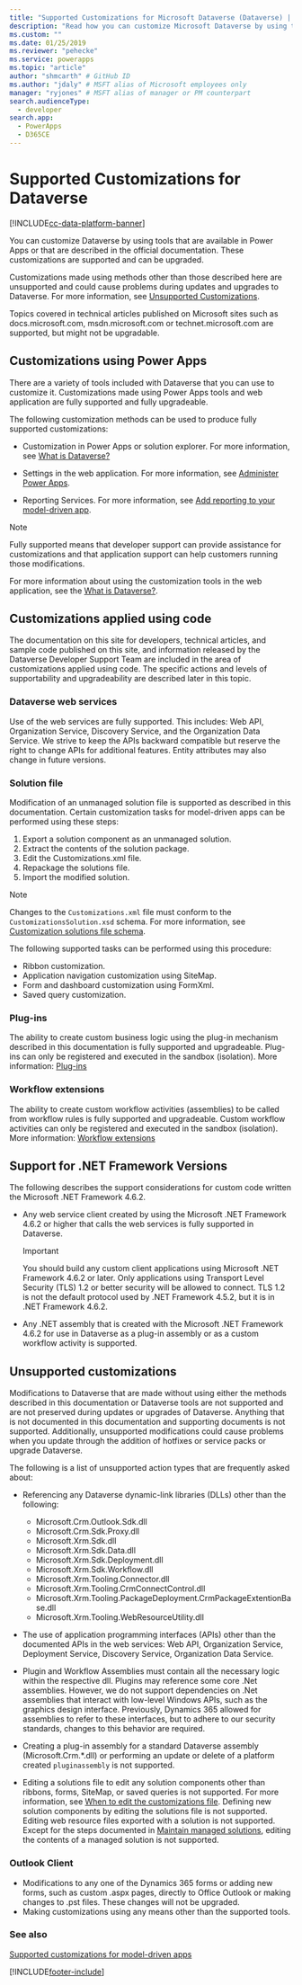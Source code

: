 ```yaml
---
title: "Supported Customizations for Microsoft Dataverse (Dataverse) | Microsoft Docs" # Intent and product brand in a unique string of 43-59 chars including spaces
description: "Read how you can customize Microsoft Dataverse by using tools that are available in Power Apps or the ones described in docs." # 115-145 characters including spaces. This abstract displays in the search result.
ms.custom: ""
ms.date: 01/25/2019
ms.reviewer: "pehecke"
ms.service: powerapps
ms.topic: "article"
author: "shmcarth" # GitHub ID
ms.author: "jdaly" # MSFT alias of Microsoft employees only
manager: "ryjones" # MSFT alias of manager or PM counterpart
search.audienceType: 
  - developer
search.app: 
  - PowerApps
  - D365CE
---
```


<!-- This is the portion of the old topic that applies to Microsoft Dataverse
https://docs.microsoft.com/dynamics365/customer-engagement/developer/supported-extensions
 -->


# Supported Customizations for Dataverse

[!INCLUDE[cc-data-platform-banner](../../includes/cc-data-platform-banner.md)]

You can customize Dataverse by using tools that are available in Power Apps or that are described in the official documentation. These customizations are supported and can be upgraded.

Customizations made using methods other than those described here are unsupported and could cause problems during updates and upgrades to Dataverse. For more information, see [Unsupported Customizations](#unsupported-customizations).

Topics covered in technical articles published on Microsoft sites such as docs.microsoft.com, msdn.microsoft.com or technet.microsoft.com are supported, but might not be upgradable.


## Customizations using Power Apps

There are a variety of tools included with Dataverse that you can use to customize it. Customizations made using Power Apps tools and web application are fully supported and fully upgradeable.

The following customization methods can be used to produce fully supported customizations:

- Customization in Power Apps or solution explorer. For more information, see [What is Dataverse?](../../maker/data-platform/data-platform-intro.md)

- Settings in the web application. For more information, see [Administer Power Apps](../../administrator/admin-guide.md).

- Reporting Services. For more information, see [Add reporting to your model-driven app](/powerapps/maker/model-driven-apps/add-reporting-to-app).

> [!NOTE]
> Fully supported means that developer support can provide assistance for customizations and that application support can help customers running those modifications.

For more information about using the customization tools in the web application, see the [What is Dataverse?](../../maker/data-platform/data-platform-intro.md).


## Customizations applied using code

The documentation on this site for developers, technical articles, and sample code published on this site, and information released by the Dataverse Developer Support Team are included in the area of customizations applied using code. The specific actions and levels of supportability and upgradeability are described later in this topic.

### Dataverse web services

Use of the web services are fully supported. This includes: Web API, Organization Service, Discovery Service, and the Organization Data Service. We strive to keep the APIs backward compatible but reserve the right to change APIs for additional features. Entity attributes may also change in future versions.

### Solution file

Modification of an unmanaged solution file is supported as described in this documentation. Certain customization tasks for model-driven apps can be performed using these steps:

1. Export a solution component as an unmanaged solution.
2. Extract the contents of the solution package.
3. Edit the Customizations.xml file.
4. Repackage the solutions file.
5. Import the modified solution.

> [!NOTE]
> Changes to the `Customizations.xml` file must conform to the `CustomizationsSolution.xsd` schema. For more information, see [Customization solutions file schema](customization-solutions-file-schema.md).

The following supported tasks can be performed using this procedure:

- Ribbon customization.
- Application navigation customization using SiteMap.
- Form and dashboard customization using FormXml.
- Saved query customization.

### Plug-ins

The ability to create custom business logic using the plug-in mechanism described in this documentation is fully supported and upgradeable. Plug-ins can only be registered and executed in the sandbox (isolation). More information: [Plug-ins](plug-ins.md)

### Workflow extensions

The ability to create custom workflow activities (assemblies) to be called from workflow rules is fully supported and upgradeable. Custom workflow activities can only be registered and executed in the sandbox (isolation). More information: [Workflow extensions](workflow/workflow-extensions.md)

## Support for .NET Framework Versions

The following describes the support considerations for custom code written the Microsoft .NET Framework 4.6.2.

- Any web service client created by using the Microsoft .NET Framework 4.6.2 or higher that calls the web services is fully supported in Dataverse.

    > [!IMPORTANT]
    > You should build any custom client applications using Microsoft .NET Framework 4.6.2 or later. Only applications using Transport Level Security (TLS) 1.2 or better security will be allowed to connect. TLS 1.2 is not the default protocol used by .NET Framework 4.5.2, but it is in .NET Framework 4.6.2.


- Any .NET assembly that is created with the Microsoft .NET Framework 4.6.2 for use in Dataverse as a plug-in assembly or as a custom workflow activity is supported.

## Unsupported customizations

Modifications to Dataverse that are made without using either the methods described in this documentation or Dataverse tools are not supported and are not preserved during updates or upgrades of Dataverse. Anything that is not documented in this documentation and supporting documents is not supported. Additionally, unsupported modifications could cause problems when you update through the addition of hotfixes or service packs or upgrade Dataverse. 

The following is a list of unsupported action types that are frequently asked about:

- Referencing any Dataverse dynamic-link libraries (DLLs) other than the following:

    - Microsoft.Crm.Outlook.Sdk.dll
    - Microsoft.Crm.Sdk.Proxy.dll
    - Microsoft.Xrm.Sdk.dll
    - Microsoft.Xrm.Sdk.Data.dll
    - Microsoft.Xrm.Sdk.Deployment.dll
    - Microsoft.Xrm.Sdk.Workflow.dll
    - Microsoft.Xrm.Tooling.Connector.dll
    - Microsoft.Xrm.Tooling.CrmConnectControl.dll
    - Microsoft.Xrm.Tooling.PackageDeployment.CrmPackageExtentionBase.dll
    - Microsoft.Xrm.Tooling.WebResourceUtility.dll

- The use of application programming interfaces (APIs) other than the documented APIs in the web services: Web API, Organization Service, Deployment Service, Discovery Service, Organization Data Service.

- Plugin and Workflow Assemblies must contain all the necessary logic within the respective dll. Plugins may reference some core .Net assemblies. However, we do not support dependencies on .Net assemblies that interact with low-level Windows APIs, such as the graphics design interface. Previously, Dynamics 365 allowed for assemblies to refer to these interfaces, but to adhere to our security standards, changes to this behavior are required.

- Creating a plug-in assembly for a standard Dataverse assembly (Microsoft.Crm.*.dll) or performing an update or delete of a platform created `pluginassembly` is not supported.

- Editing a solutions file to edit any solution components other than ribbons, forms, SiteMap, or saved queries is not supported. For more information, see [When to edit the customizations file](/power-platform/alm/when-edit-customization-file). Defining new solution components by editing the solutions file is not supported. Editing web resource files exported with a solution is not supported. Except for the steps documented in [Maintain managed solutions](/power-platform/alm/maintain-managed-solutions), editing the contents of a managed solution is not supported.

### Outlook Client
- Modifications to any one of the Dynamics 365 forms or adding new forms, such as custom .aspx pages, directly to Office Outlook or making changes to .pst files. These changes will not be upgraded.
- Making customizations using any means other than the supported tools.

### See also

[Supported customizations for model-driven apps](../model-driven-apps/supported-customizations.md)






[!INCLUDE[footer-include](../../includes/footer-banner.md)]